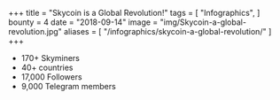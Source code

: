 +++
title = "Skycoin is a Global Revolution!"
tags = [
    "Infographics",
]
bounty = 4
date = "2018-09-14"
image = "img/Skycoin-a-global-revolution.jpg"
aliases = [
	"/infographics/skycoin-a-global-revolution/"
]
+++

* 170+ Skyminers
* 40+ countries
* 17,000 Followers
* 9,000 Telegram members
